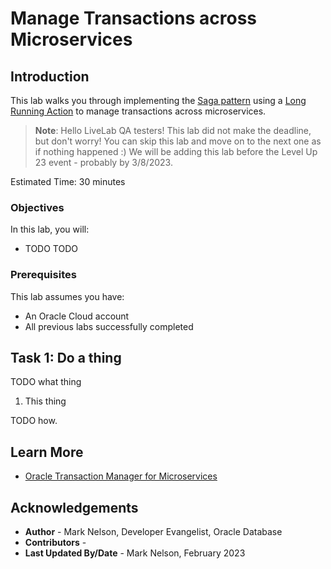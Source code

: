 # Manage Transactions across Microservices

## Introduction

This lab walks you through implementing the [Saga pattern](https://microservices.io/patterns/data/saga.html) using a [Long Running Action](https://download.eclipse.org/microprofile/microprofile-lra-1.0-M1/microprofile-lra-spec.html) to manage transactions across microservices.

> **Note**: Hello LiveLab QA testers!  This lab did not make the deadline, but don't worry!  You can skip this lab and move on to the next one as if nothing happened :)  We will be adding this lab before the Level Up 23 event - probably by 3/8/2023.

Estimated Time: 30 minutes

### Objectives

In this lab, you will:
* TODO TODO

### Prerequisites

This lab assumes you have:
* An Oracle Cloud account
* All previous labs successfully completed

## Task 1: Do a thing

TODO what thing

1. This thing

  TODO how.



## Learn More

* [Oracle Transaction Manager for Microservices](https://www.oracle.com/database/transaction-manager-for-microservices/)


## Acknowledgements
* **Author** - Mark Nelson, Developer Evangelist, Oracle Database
* **Contributors** - [](var:contributors)
* **Last Updated By/Date** - Mark Nelson, February 2023
